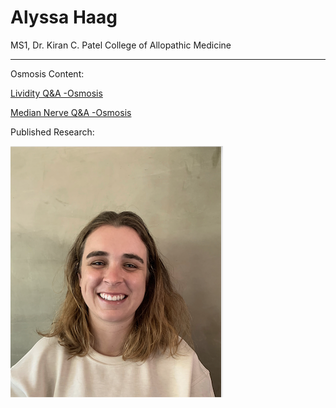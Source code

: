# Alyssa Haag
MS1, Dr. Kiran C. Patel College of Allopathic Medicine 

---

Osmosis Content:

[Lividity Q&A -Osmosis](https://www.osmosis.org/answers/lividity)

[Median Nerve Q&A -Osmosis](https://www.osmosis.org/answers/median-nerve)

Published Research:

![Me](/Pic2.png)


